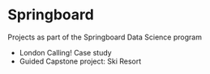 # Springboard
Projects as part of the Springboard Data Science program
* London Calling! Case study
* Guided Capstone project: Ski Resort

